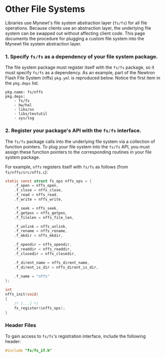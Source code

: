 # Other File Systems

Libraries use Mynewt's file system abstraction layer (`fs/fs`) for all file operations.  Because clients use an abstraction layer, the underlying file system can be swapped out without affecting client code.  This page documents the procedure for plugging a custom file system into the Mynewt file system abstraction layer.

### 1. Specify `fs/fs` as a dependency of your file system package.

The file system package must register itself with the `fs/fs` package, so it must specify `fs/fs` as a dependency.  As an example, part of the Newtron Flash File System (nffs) `pkg.yml` is reproduced below.   Notice the first item in the `pkg.deps` list.

```no-highlight
pkg.name: fs/nffs
pkg.deps:
    - fs/fs
    - hw/hal
    - libs/os
    - libs/testutil
    - sys/log
```

### 2. Register your package's API with the `fs/fs` interface.

The `fs/fs` package calls into the underlying file system via a collection of function pointers.  To plug your file system into the `fs/fs` API, you must assign these function pointers to the corresponding routines in your file system package.

For example, `nffs` registers itself with `fs/fs` as follows (from `fs/nffs/src/nffs.c`):

```c
static const struct fs_ops nffs_ops = {
    .f_open = nffs_open,
    .f_close = nffs_close,
    .f_read = nffs_read,
    .f_write = nffs_write,

    .f_seek = nffs_seek,
    .f_getpos = nffs_getpos,
    .f_filelen = nffs_file_len,

    .f_unlink = nffs_unlink,
    .f_rename = nffs_rename,
    .f_mkdir = nffs_mkdir,

    .f_opendir = nffs_opendir,
    .f_readdir = nffs_readdir,
    .f_closedir = nffs_closedir,

    .f_dirent_name = nffs_dirent_name,
    .f_dirent_is_dir = nffs_dirent_is_dir,

    .f_name = "nffs"
};

int
nffs_init(void)
{
    /* [...] */
    fs_register(&nffs_ops);
}
```

### Header Files 
To gain access to `fs/fs`'s registration interface, include the following header:

```c
#include "fs/fs_if.h"
```
